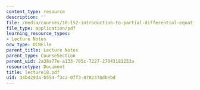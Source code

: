 ```yaml
---
content_type: resource
description: ''
file: /media/courses/18-152-introduction-to-partial-differential-equations-fall-2005/34b429dab554f3c20ff30782378dbebd_lecture18.pdf
file_type: application/pdf
learning_resource_types:
- Lecture Notes
ocw_type: OCWFile
parent_title: Lecture Notes
parent_type: CourseSection
parent_uid: 2a38a77e-a133-705c-7227-27043181253a
resourcetype: Document
title: lecture18.pdf
uid: 34b429da-b554-f3c2-0ff3-0782378dbebd
---
```

